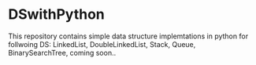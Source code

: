 # DSwithPython
This repository contains simple data structure implemtations in python for follwoing DS:
LinkedList, DoubleLinkedList, Stack, Queue, BinarySearchTree, coming soon..
